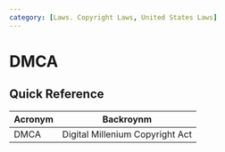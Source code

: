 ```yaml
---
category: [Laws. Copyright Laws, United States Laws]
---
```


# DMCA

## Quick Reference

| Acronym | Backroynm |
| - | - |
| DMCA | Digital Millenium Copyright Act |
